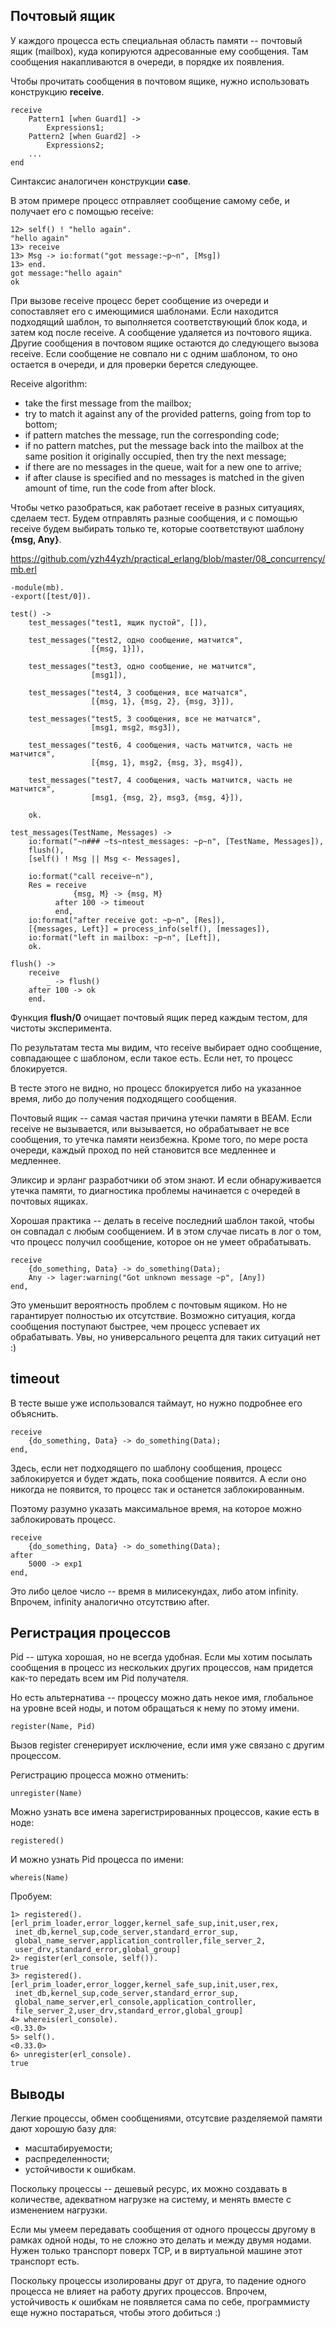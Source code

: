 ## Почтовый ящик

У каждого процесса есть специальная область памяти -- почтовый ящик (mailbox), куда копируются адресованные ему сообщения. Там сообщения накапливаются в очереди, в порядке их появления.

Чтобы прочитать сообщения в почтовом ящике, нужно использовать конструкцию **receive**.

``` TODO elixir
receive
    Pattern1 [when Guard1] ->
        Expressions1;
    Pattern2 [when Guard2] ->
        Expressions2;
    ...
end
```

Синтаксис аналогичен конструкции **case**.

В этом примере процесс отправляет сообщение самому себе, и получает его с помощью receive:

``` TODO elixir
12> self() ! "hello again".
"hello again"
13> receive
13> Msg -> io:format("got message:~p~n", [Msg])
13> end.
got message:"hello again"
ok
```

При вызове receive процесс берет сообщение из очереди и сопоставляет его с имеющимися шаблонами. Если находится подходящий шаблон, то выполняется соответствующий блок кода, и затем код после receive. А сообщение удаляется из почтового ящика. Другие сообщения в почтовом ящике остаются до следующего вызова receive.  Если сообщение не совпало ни с одним шаблоном, то оно остается в очереди, и для проверки берется следующее.

Receive algorithm:
- take the first message from the mailbox;
- try to match it against any of the provided patterns, going from top to bottom;
- if pattern matches the message, run the corresponding code;
- if no pattern matches, put the message back into the mailbox at the same position it originally occupied, then try the next message;
- if there are no messages in the queue, wait for a new one to arrive;
- if after clause is specified and no messages is matched in the given amount of time, run the code from after block.


Чтобы четко разобраться, как работает receive в разных ситуациях, сделаем тест.  Будем отправлять разные сообщения, и с помощью receive будем выбирать только те, которые соответствуют шаблону **{msg, Any}**.

https://github.com/yzh44yzh/practical_erlang/blob/master/08_concurrency/mb.erl

```
-module(mb).
-export([test/0]).

test() ->
    test_messages("test1, ящик пустой", []),

    test_messages("test2, одно сообщение, матчится",
                  [{msg, 1}]),

    test_messages("test3, одно сообщение, не матчится",
                  [msg1]),

    test_messages("test4, 3 сообщения, все матчатся",
                  [{msg, 1}, {msg, 2}, {msg, 3}]),

    test_messages("test5, 3 сообщения, все не матчатся",
                  [msg1, msg2, msg3]),

    test_messages("test6, 4 сообщения, часть матчится, часть не матчится",
                  [{msg, 1}, msg2, {msg, 3}, msg4]),

    test_messages("test7, 4 сообщения, часть матчится, часть не матчится",
                  [msg1, {msg, 2}, msg3, {msg, 4}]),

    ok.

test_messages(TestName, Messages) ->
    io:format("~n### ~ts~ntest_messages: ~p~n", [TestName, Messages]),
    flush(),
    [self() ! Msg || Msg <- Messages],

    io:format("call receive~n"),
    Res = receive
              {msg, M} -> {msg, M}
          after 100 -> timeout
          end,
    io:format("after receive got: ~p~n", [Res]),
    [{messages, Left}] = process_info(self(), [messages]),
    io:format("left in mailbox: ~p~n", [Left]),
    ok.

flush() ->
    receive
        _ -> flush()
    after 100 -> ok
    end.
```

Функция **flush/0** очищает почтовый ящик перед каждым тестом, для чистоты эксперимента.

По результатам теста мы видим, что receive выбирает одно сообщение, совпадающее с шаблоном, если такое есть. Если нет, то процесс блокируется.

В тесте этого не видно, но процесс блокируется либо на указанное время, либо до получения подходящего сообщения.

Почтовый ящик -- самая частая причина утечки памяти в BEAM. Если receive не вызывается, или вызывается, но обрабатывает не все сообщения, то утечка памяти неизбежна. Кроме того, по мере роста очереди, каждый проход по ней становится все медленнее и медленнее.

Эликсир и эрланг разработчики об этом знают. И если обнаруживается утечка памяти, то диагностика проблемы начинается с очередей в почтовых ящиках.

Хорошая практика -- делать в receive последний шаблон такой, чтобы он совпадал с любым сообщением. И в этом случае писать в лог о том, что процесс получил сообщение, которое он не умеет обрабатывать.

``` TODO elixir
receive
    {do_something, Data} -> do_something(Data);
    Any -> lager:warning("Got unknown message ~p", [Any])
end,
```

Это уменьшит вероятность проблем с почтовым ящиком. Но не гарантирует полностью их отсутствие. Возможно ситуация, когда сообщения поступают быстрее, чем процесс успевает их обрабатывать. Увы, но универсального рецепта для таких ситуаций нет :)


## timeout

В тесте выше уже использовался таймаут, но нужно подробнее его объяснить.

``` TODO elixir
receive
    {do_something, Data} -> do_something(Data);
end,
```

Здесь, если нет подходящего по шаблону сообщения, процесс заблокируется и будет ждать, пока сообщение появится. А если оно никогда не появится, то процесс так и останется заблокированным.

Поэтому разумно указать максимальное время, на которое можно заблокировать процесс.

``` TODO elixir
receive
    {do_something, Data} -> do_something(Data);
after
    5000 -> exp1
end,
```

Это либо целое число -- время в милисекундах, либо атом infinity. Впрочем, infinity аналогично отсутствию after.


## Регистрация процессов

Pid -- штука хорошая, но не всегда удобная. Если мы хотим посылать сообщения в процесс из нескольких других процессов, нам придется как-то передать всем им Pid получателя.

Но есть альтернатива -- процессу можно дать некое имя, глобальное на уровне всей ноды, и потом обращаться к нему по этому имени.

``` TODO elixir
register(Name, Pid)
```

Вызов register сгенерирует исключение, если имя уже связано с другим процессом.

Регистрацию процесса можно отменить:

``` TODO elixir
unregister(Name)
```

Можно узнать все имена зарегистрированных процессов, какие есть в ноде:

``` TODO elixir
registered()
```

И можно узнать Pid процесса по имени:

``` TODO elixir
whereis(Name)
```

Пробуем: 

``` TODO elixir
1> registered().
[erl_prim_loader,error_logger,kernel_safe_sup,init,user,rex,
 inet_db,kernel_sup,code_server,standard_error_sup,
 global_name_server,application_controller,file_server_2,
 user_drv,standard_error,global_group]
2> register(erl_console, self()).
true
3> registered().
[erl_prim_loader,error_logger,kernel_safe_sup,init,user,rex,
 inet_db,kernel_sup,code_server,standard_error_sup,
 global_name_server,erl_console,application_controller,
 file_server_2,user_drv,standard_error,global_group]
4> whereis(erl_console).
<0.33.0>
5> self().
<0.33.0>
6> unregister(erl_console).
true
```


## Выводы

Легкие процессы, обмен сообщениями, отсутсвие разделяемой памяти дают хорошую базу для:
- масштабируемости;
- распределенности;
- устойчивости к ошибкам.

Поскольку процессы -- дешевый ресурс, их можно создавать в количестве, адекватном нагрузке на систему, и менять вместе с изменением нагрузки.

Если мы умеем передавать сообщения от одного процессы другому в рамках одной ноды, то не сложно это делать и между двумя нодами. Нужен только транспорт поверх TCP, и в виртуальной машине  этот транспорт есть.

Поскольку процессы изолированы друг от друга, то падение одного процесса не влияет на работу других процессов.  Впрочем, устойчивость к ошибкам не появляется сама по себе, программисту еще нужно постараться, чтобы этого добиться :)

